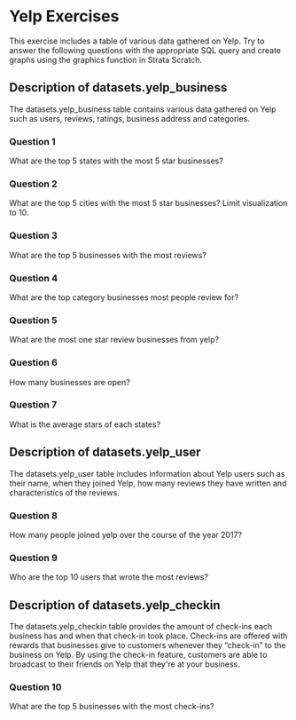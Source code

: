 # Yelp Exercises
This exercise includes a table of various data gathered on Yelp. Try to answer the following questions with the appropriate SQL query and create graphs using the graphics function in Strata Scratch.

## Description of datasets.yelp_business 
The datasets.yelp_business table contains various data gathered on Yelp such as users, reviews, ratings, business address and categories. 

### Question 1 
What are the top 5 states with the most 5 star businesses?

### Question 2 
What are the top 5 cities with the most 5 star businesses? Limit visualization to 10.

### Question 3 
What are the top 5 businesses with the most reviews?

### Question 4 
What are the top category businesses most people review for?

### Question 5 
What are the most one star review businesses from yelp?

### Question 6 
How many businesses are open?

### Question 7 
What is the average stars of each states?

## Description of datasets.yelp_user
The datasets.yelp_user table includes information about Yelp users such as their name, when they joined Yelp, how many reviews they have written and characteristics of the reviews.

### Question 8
How many people joined yelp over the course of the year 2017?

### Question 9
Who are the top 10 users that wrote the most reviews?

## Description of datasets.yelp_checkin
The  datasets.yelp_checkin table provides the amount of check-ins each business has and when that check-in took place. Check-ins are offered with rewards that businesses give to customers whenever they “check-in” to the business on Yelp. By using the check-in feature, customers are able to broadcast to their friends on Yelp that they're at your business.

### Question 10
What are the top 5 businesses with the most check-ins?




